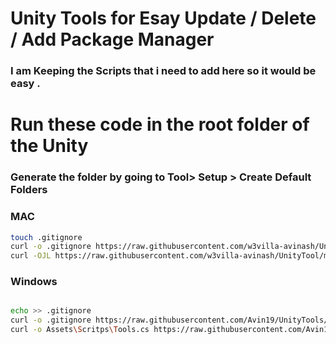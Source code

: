 # Unity Tools for Esay Update / Delete / Add Package Manager

### I am Keeping the Scripts that i need to  add here so it would be easy .


# Run these code in the root folder of the Unity 

### Generate the folder by going to Tool> Setup > Create Default Folders


### MAC 


```bash
touch .gitignore
curl -o .gitignore https://raw.githubusercontent.com/w3villa-avinash/UnityTool/main/.gitignore
curl -OJL https://raw.githubusercontent.com/w3villa-avinash/UnityTool/main/Tools.cs


```
### Windows 

```bash

echo >> .gitignore
curl -o .gitignore https://raw.githubusercontent.com/Avin19/UnityTools/main/.gitignore
curl -o Assets\Scritps\Tools.cs https://raw.githubusercontent.com/Avin19/UnityTools/main/Tools.cs 
```
